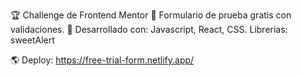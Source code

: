 🏆 Challenge de Frontend Mentor
📍 Formulario de prueba gratis con validaciones.
📍 Desarrollado con: Javascript, React, CSS. Librerias: sweetAlert

🌎 Deploy: https://free-trial-form.netlify.app/